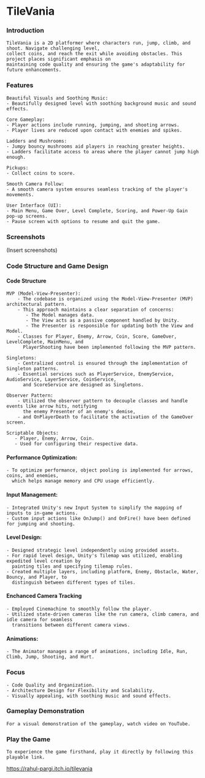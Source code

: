 # TileVania
 
### Introduction

    TileVania is a 2D platformer where characters run, jump, climb, and shoot. Navigate challenging level, 
    collect coins, and reach the exit while avoiding obstacles. This project places significant emphasis on 
    maintaining code quality and ensuring the game's adaptability for future enhancements.

### Features
    Beautiful Visuals and Soothing Music:
    - Beautifully designed level with soothing background music and sound effects.
    
    Core Gameplay:
    - Player actions include running, jumping, and shooting arrows.
    - Player lives are reduced upon contact with enemies and spikes.

    Ladders and Mushrooms:
    - Jumpy bouncy mushrooms aid players in reaching greater heights.
    - Ladders facilitate access to areas where the player cannot jump high enough.

    Pickups:
    - Collect coins to score.

    Smooth Camera Follow:
    - A smooth camera system ensures seamless tracking of the player's movements.
    
    User Interface (UI):
    - Main Menu, Game Over, Level Complete, Scoring, and Power-Up Gain pop-up screens.
    - Pause screen with options to resume and quit the game.
    
### Screenshots

   (Insert screenshots)
  
### Code Structure and Game Design
#### Code Structure

    MVP (Model-View-Presenter):
        - The codebase is organized using the Model-View-Presenter (MVP) architectural pattern.
        - This approach maintains a clear separation of concerns:
           - The Model manages data.
           - The View acts as a passive component handled by Unity.
           - The Presenter is responsible for updating both the View and Model.
        - Classes for Player, Enemy, Arrow, Coin, Score, GameOver, LevelComplete, MainMenu, and 
          PlayerShooting have been implemented following the MVP pattern.

    Singletons:
        - Centralized control is ensured through the implementation of Singleton patterns.
        - Essential services such as PlayerService, EnemyService, AudioService, LayerService, CoinService,
          and ScoreService are designed as Singletons.
          
    Observer Pattern:
        - Utilized the observer pattern to decouple classes and handle events like arrow hits, notifying 
          the enemy Presenter of an enemy's demise, 
        - and OnPlayerDeath to facilitate the activation of the GameOver screen.
        
    Scriptable Objects:
       - Player, Enemy, Arrow, Coin.
       - Used for configuring their respective data.
       
#### Performance Optimization:

    - To optimize performance, object pooling is implemented for arrows, coins, and enemies, 
      which helps manage memory and CPU usage efficiently.

#### Input Management:

    - Integrated Unity's new Input System to simplify the mapping of inputs to in-game actions. 
    - Custom input actions like OnJump() and OnFire() have been defined for jumping and shooting.

#### Level Design:
    - Designed strategic level independently using provided assets.
    - For rapid level design, Unity's Tilemap was utilized, enabling expedited level creation by 
      painting tiles and specifying tilemap rules.
    - Created multiple layers, including platform, Enemy, Obstacle, Water, Bouncy, and Player, to 
      distinguish between different types of tiles.

#### Enchanced Camera Tracking

    - Employed Cinemachine to smoothly follow the player. 
    - Utilized state-driven cameras like the run camera, climb camera, and idle camera for seamless 
      transitions between different camera views.

#### Animations:

    - The Animator manages a range of animations, including Idle, Run, Climb, Jump, Shooting, and Hurt.

### Focus
    - Code Quality and Organization.
    - Architecture Design for Flexibility and Scalability.
    - Visually appealing, with soothing music and sound effects. 

### Gameplay Demonstration

    For a visual demonstration of the gameplay, watch video on YouTube.

### Play the Game

    To experience the game firsthand, play it directly by following this playable link.
   https://rahul-pargi.itch.io/tilevania
